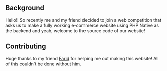 ## Background

Hello!! So recently me and my friend decided to join a web competition that asks us to make a fully working e-commerce website using PHP Native as the backend and
yeah, welcome to the source code of our website!

## Contributing
Huge thanks to my friend [Farid](https://github.com/faridbpn) for helping me out making this website! All of this couldn't be done without him.
